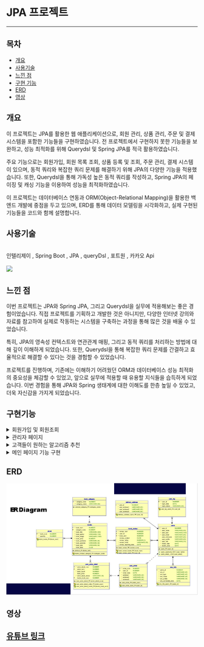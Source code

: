 

# JPA 프로젝트 

---

## 목차
- [개요](#개요)
- [사용기술](#사용기술)
- [느낀 점](#느낀-점)
- [구현 기능](#구현기능)
- [ERD](#erd)
- [영상](#영상)


## 개요

이 프로젝트는 JPA를 활용한 웹 애플리케이션으로, 회원 관리, 상품 관리, 주문 및 결제 시스템을 포함한 기능들을 구현하였습니다. 전 프로젝트에서 구현하지 못한 기능들을 보완하고, 성능 최적화를 위해 Querydsl 및 Spring JPA를 적극 활용하였습니다.

주요 기능으로는 회원가입, 회원 목록 조회, 상품 등록 및 조회, 주문 관리, 결제 시스템이 있으며, 동적 쿼리와 복잡한 쿼리 문제를 해결하기 위해 JPA의 다양한 기능을 적용했습니다. 또한, Querydsl을 통해 가독성 높은 동적 쿼리를 작성하고, Spring JPA의 페이징 및 캐싱 기능을 이용하여 성능을 최적화하였습니다.

이 프로젝트는 데이터베이스 연동과 ORM(Object-Relational Mapping)을 활용한 백엔드 개발에 중점을 두고 있으며, ERD를 통해 데이터 모델링을 시각화하고, 실제 구현된 기능들을 코드와 함께 설명합니다.
 <br>
## 사용기술
 <br>
인텔리제이 , Spring Boot , JPA , queryDsl , 포트원 , 카카오 Api<br><br>
<img src="https://github.com/kimhwanseok1423/JPA_PRACTICE/src/main/resources/static/image/캡처1.PNG"><br>


## 느낀 점 


이번 프로젝트는 JPA와 Spring JPA, 그리고 Querydsl을 실무에 적용해보는 좋은 경험이었습니다. 직접 프로젝트를 기획하고 개발한 것은 아니지만, 다양한 인터넷 강의와 자료를 참고하여 실제로 작동하는 시스템을 구축하는 과정을 통해 많은 것을 배울 수 있었습니다.

특히, JPA의 영속성 컨텍스트와 연관관계 매핑, 그리고 동적 쿼리를 처리하는 방법에 대해 깊이 이해하게 되었습니다. 또한, Querydsl을 통해 복잡한 쿼리 문제를 간결하고 효율적으로 해결할 수 있다는 것을 경험할 수 있었습니다.

프로젝트를 진행하며, 기존에는 이해하기 어려웠던 ORM과 데이터베이스 성능 최적화의 중요성을 체감할 수 있었고, 앞으로 실무에 적용할 때 유용할 지식들을 습득하게 되었습니다. 이번 경험을 통해 JPA와 Spring 생태계에 대한 이해도를 한층 높일 수 있었고, 더욱 자신감을 가지게 되었습니다.

## 구현기능 


<details>
  <summary>회원가입 및 회원조회  </summary>
  
  - **구현 기능** <br>
  사용자 회원가입 및 로그인 기능을 구현했습니다.

- **구현 방법** <br>
  
  - 계정 중복 확인
    -`UserRepository`조회하여 중복 시 예외 던집니다.
  - 로그인 기능
    - 로그인 시 사용자가 입력한 정보가 데이터베이스와 일치하는지 확인합니다. 로그인 성공 시 사용자에게 로그인 상태를 유지하는 기능을 제 
      공하며, 로그인 실패 시 적절한 오류 메시지를 표시합니다.
  
  - 마이 페이지
    - 전체 회원 목록 조회 및 동적쿼리 BooleanBuilder를 활용한 회원 이름, 나이를 검색하여 조회기능 추가 
      
<img src="https://github.com/kimhwanseok1423/JPA_PRACTICE/src/main/resources/static/image/캡처1.PNG"><br>

<img src="https://github.com/kimhwanseok1423/project_ezenbooks/blob/master/frontend/public/img/캡처22.PNG"><br>

 - 기능 과정
    https://hwanpaperblog.tistory.com/29


</details>

<details>
  <summary>관리자 페이지 </summary>


  - **구현 기능** <br>
    - 관리자 페이지
    - 회원 삭제 ,리뷰 관리
    - 기간별 매출 현황 

  - **구현 방법** <br>
    - 관리자 페이지 구성
      - 관리자가 쉽게 사용할 수 있도록 UI/UX를 설계했습니다.
    - 회원 삭제
      - 회원 목록을 표시하고, 특정 회원을 선택하여 삭제할 수 있도록 했습니다.
      - 삭제 요청 시 확인 절차를 추가하여 실수로 인한 삭제를 방지합니다.
    - 리뷰 관리
      - 모든 리뷰를 리스트업하여 관리할 수 있는 인터페이스를 제공했습니다.
      - 리뷰를 승인하거나 삭제할 수 있는 기능을 구현했습니다.
    - 기간별 매출 현황
      - 기간을 설정하여 해당 기간의 매출 데이터를 조회할 수 있는 기능을 구현했습니다.
      - 매출 데이터를 차트로 시각화하여 분석할 수 있도록 했습니다.
 <img src="https://github.com/kimhwanseok1423/project_ezenbooks/blob/master/frontend/public/img/캡처23.PNG"><br>

 <img src="https://github.com/kimhwanseok1423/project_ezenbooks/blob/master/frontend/public/img/캡처24.PNG"><br>

 <img src="https://github.com/kimhwanseok1423/project_ezenbooks/blob/master/frontend/public/img/캡처25.PNG"><br>
   
</details>

<details>
  <summary>고객들이 원하는 알고리즘 추천  </summary> <br>

- **구현 기능** <br>
    - 로그인한 회원과 비슷한 취향의 고객이 선택한 책들을 추천해주는 기능 <br>

- **구현 방법**<br>
    - 유사도 높은 순으로 정렬
      - 사용자가 평가 혹은 구매하지 않은 아이템을 유사도에 따라 정렬한다.
    - 인기도 높은 순으로 정렬
      - 각 아이템 간 등급(평점)의 평균을 계산하고 이를 통해 인기도를 결정한다. 그 후 인기도 순으로 정렬하고 상위 N개를 출력한다.<br>
        
      <img src="https://github.com/kimhwanseok1423/project_ezenbooks/blob/master/frontend/public/img/캡처15.PNG"><br><br>
        <img src="https://github.com/kimhwanseok1423/project_ezenbooks/blob/master/frontend/public/img/캡처16.PNG"><br><br>
          <img src="https://github.com/kimhwanseok1423/project_ezenbooks/blob/master/frontend/public/img/캡처17.PNG"><br><br>
            <img src="https://github.com/kimhwanseok1423/project_ezenbooks/blob/master/frontend/public/img/캡처18.PNG"><br><br>
  <img src="https://github.com/kimhwanseok1423/project_ezenbooks/blob/master/frontend/public/img/캡처19.PNG"><br><br>
   <img src="https://github.com/kimhwanseok1423/project_ezenbooks/blob/master/frontend/public/img/캡처20.PNG"><br>

</details>

<details>
  <summary>메인 페이지 기능 구현  </summary>

- **구현 기능** <br>
    - 

- **구현 방법**<br>
   - 메인 페이지 구성
     - 데이터베이스에서 책 데이터를 가져와 select 요소에 동적으로 표시했습니다.
   - 카테고리 페이지
     - 데이터베이스 테이블에 카테고리 컬럼을 추가하여 책들이 해당 카테고리에 맞게 분류되도록 설정했습니다.
       사용자가 메인 페이지에서 선택한 카테고리에 따라 해당 카테고리에 속하는 책들을 조회하고 표시했습니다.
   - 상세 페이지
     - 사용자가 특정 책을 선택하면, 선택된 책의 id 값을 기반으로 데이터베이스에서 해당 책의 상세 정보를 가져와 상세 페이지에 표시했습니다.
       상세 페이지에서는 책의 제목, 저자, 가격, 설명 등의 세부 정보를 제공했습니다.
   - 장바구니 기능
     - 사용자가 원하는 책을 장바구니에 추가할 수 있도록 구현했습니다.
       장바구니에 담긴 책들은 사용자 세션에 저장되어 유지되며, 필요 시 데이터베이스에도 저장됩니다.
   - 결제 기능
     - 장바구니에 담긴 책들을 확인하고 결제할 수 있는 기능을 구현했습니다.
     결제 정보 입력, 결제 처리, 그리고 주문 확인 단계를 거쳐 사용자가 책을 구매할 수 있도록 했습니다.

<img src="https://github.com/kimhwanseok1423/project_ezenbooks/blob/master/frontend/public/img/캡처26.PNG"><br><br><br><br>
<img src="https://github.com/kimhwanseok1423/project_ezenbooks/blob/master/frontend/public/img/캡처27.PNG"><br><br><br><br>
<img src="https://github.com/kimhwanseok1423/project_ezenbooks/blob/master/frontend/public/img/캡처28.PNG"><br><br><br><br>
<img src="https://github.com/kimhwanseok1423/project_ezenbooks/blob/master/frontend/public/img/캡처29.PNG"><br><br><br><br>
<img src="https://github.com/kimhwanseok1423/project_ezenbooks/blob/master/frontend/public/img/캡처30.PNG"><br><br><br><br>
<img src="https://github.com/kimhwanseok1423/project_ezenbooks/blob/master/frontend/public/img/캡처31.PNG"><br><br><br><br>
<img src="https://github.com/kimhwanseok1423/project_ezenbooks/blob/master/frontend/public/img/캡처32.PNG"><br><br><br><br>

</details>

 ## ERD
<img src="https://github.com/kimhwanseok1423/project_ezenbooks/blob/master/frontend/public/img/캡처12.PNG">

  ## 영상
   ## [유튜브 링크](https://www.youtube.com/watch?v=ntikFWHEWn4)

   
